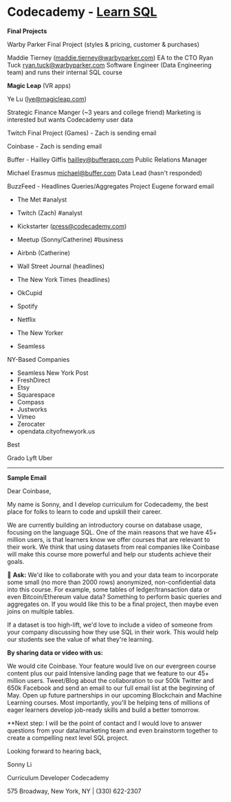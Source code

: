 # Codecademy - [Learn SQL](https://www.codecademy.com/learn/learn-sql)

**Final Projects**

Warby Parker Final Project (styles & pricing, customer & purchases)
 
Maddie Tierney (maddie.tierney@warbyparker.com)
	EA to the CTO
Ryan Tuck ryan.tuck@warbyparker.com
Software Engineer (Data Engineering team) and runs their internal SQL course 

**Magic Leap** (VR apps)

Ye Lu (lye@magicleap.com)

Strategic Finance Manger (~3 years and college friend)
Marketing is interested but wants Codecademy user data

Twitch Final Project (Games) - Zach is sending email

Coinbase - Zach is sending email

Buffer - Hailley Giffis hailley@bufferapp.com
	Public Relations Manager

Michael Erasmus michael@buffer.com
Data Lead (hasn't responded)

BuzzFeed - Headlines Queries/Aggregates Project
Eugene forward email


- The Met 				#analyst
- Twitch (Zach) 			#analyst
- Kickstarter (press@codecademy.com)

- Meetup (Sonny/Catherine) 	#business
- Airbnb (Catherine)
- Wall Street Journal (headlines)
- The New York Times (headlines)
- OkCupid
- Spotify
- Netflix
- The New Yorker

- Seamless

NY-Based Companies

- Seamless
New York Post
- FreshDirect
- Etsy
- Squarespace
- Compass
- Justworks
- Vimeo
- Zerocater
- opendata.cityofnewyork.us

Best

Grado
Lyft
Uber

---

**Sample Email**

Dear Coinbase,

My name is Sonny, and I develop curriculum for Codecademy, the best place for folks to learn to code and upskill their career.

We are currently building an introductory course on database usage, focusing on the language SQL. One of the main reasons that we have 45+ million users, is that learners know we offer courses that are relevant to their work. We think that using datasets from real companies like Coinbase will make this course more powerful and help our students achieve their goals.

🏅 **Ask:** We'd like to collaborate with you and your data team to incorporate some small (no more than 2000 rows) anonymized, non-confidential data into this course. For example, some tables of ledger/transaction data or even Bitcoin/Ethereum value data? Something to perform basic queries and aggregates on. If you would like this to be a final project, then maybe even joins on multiple tables.

If a dataset is too high-lift, we'd love to include a video of someone from your company discussing how they use SQL in their work. This would help our students see the value of what they're learning.

**By sharing data or video with us:**

We would cite Coinbase. Your feature would live on our evergreen course content plus our paid Intensive landing page that we feature to our 45+ million users.
Tweet/Blog about the collaboration to our 500k Twitter and 650k Facebook and send an email to our full email list at the beginning of May.
Open up future partnerships in our upcoming Blockchain and Machine Learning courses.
Most importantly, you'll be helping tens of millions of eager learners develop job-ready skills and build a better tomorrow.

**Next step: I will be the point of contact and I would love to answer questions from your data/marketing team and even brainstorm together to create a compelling next level SQL project.

Looking forward to hearing back,

Sonny Li

Curriculum Developer
Codecademy

575 Broadway, New York, NY | (330) 622-2307
